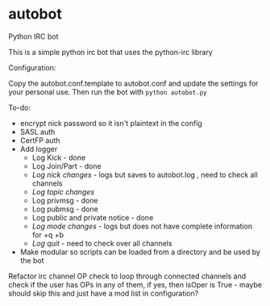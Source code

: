 autobot
=======

Python IRC bot

This is a simple python irc bot that uses the python-irc library

Configuration:

Copy the autobot.conf.template to autobot.conf and update the settings for your
personal use. Then run the bot with ```python autobot.py```

To-do:

* encrypt nick password so it isn't plaintext in the config
* SASL auth
* CertFP auth
* Add logger
    * Log Kick - done
    * Log Join/Part - done
    * *Log nick changes* - logs but saves to autobot.log , need to check all
      channels
    * *Log topic changes*
    * Log privmsg - done
    * Log pubmsg - done
    * Log public and private notice - done
    * *Log mode changes* - logs but does not have complete information for +q +b
    * *Log quit* - need to check over all channels
* Make modular so scripts can be loaded from a directory and be used by the bot

Refactor irc channel OP check to loop through connected channels and check if the user has
OPs in any of them, if yes, then isOper is True - maybe should skip this and just have a mod list in configuration?
